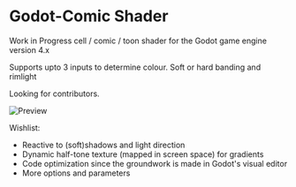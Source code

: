 # Godot-Comic Shader
Work in Progress cell / comic / toon shader for the Godot game engine version 4.x

Supports upto 3 inputs to determine colour. Soft or hard banding and rimlight

Looking for contributors.

![Preview](https://i.postimg.cc/1tKJwCHH/kyubuscomicshader.jpg)

Wishlist:
- Reactive to (soft)shadows and light direction
- Dynamic half-tone texture (mapped in screen space) for gradients
- Code optimization since the groundwork is made in Godot's visual editor
- More options and parameters
